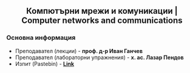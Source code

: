 <h2 align="center">Компютърни мрежи и комуникации | Computer networks and communications</h2>

### Основна информация
* Преподавател (лекции) - **проф. д-р Иван Ганчев**
* Преподавател (лабораторни упражнения) - **х. ас. Лазар Пендов**
* Изпит (Pastebin) - [**Link**](https://pastebin.com/3isEXyYG)
